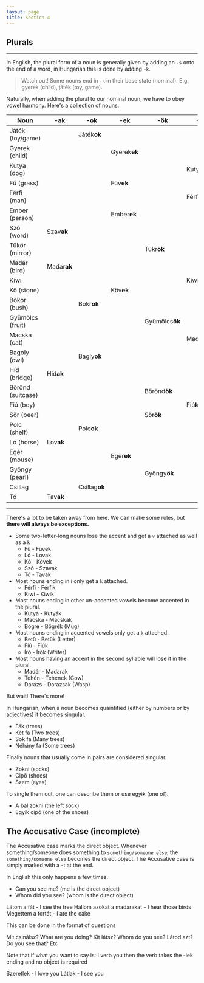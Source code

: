 ```yaml
---
layout: page
title: Section 4
---
```


## Plurals
---

In English, the plural form of a noun is generally given by adding an `-s` onto the end of a word, in Hungarian 
this is done by adding `-k`.

> Watch out! Some nouns end in `-k` in their base state (nominal). E.g. gyerek (child), játék (toy, game).

Naturally, when adding the plural to our nominal noun, we have to obey vowel harmony. Here's a collection of nouns.

| Noun                | -ak         | -ok           | -ek          | -ök            | -k          |
|---------------------|-------------|---------------|--------------|----------------|-------------|
| Játék (toy/game)    |             | Játék**ok**   |              |                |             |
| Gyerek (child)      |             |               | Gyerek**ek** |                |             |
| Kutya (dog)         |             |               |              |                | Kuty**ák**  |
| Fű  (grass)         |             |               | Füv**ek**    |                |             |
| Férfi (man)         |             |               |              |                | Férfi**k**  |
| Ember (person)      |             |               | Ember**ek**  |                |             |
| Szó (word)          | Szav**ak**  |               |              |                |             |
| Tükör (mirror)      |             |               |              | Tükr**ök**     |             |
| Madár (bird)        | Madar**ak** |               |              |                |             |
| Kiwi                |             |               |              |                | Kiwi**k**   |
| Kő (stone)          |             |               | Köv**ek**    |                |             |
| Bokor (bush)        |             | Bokr**ok**    |              |                |             |
| Gyümölcs (fruit)    |             |               |              | Gyümölcs**ök** |             |
| Macska (cat)        |             |               |              |                | Macsk**ák** |
| Bagoly (owl)        |             | Bagly**ok**   |              |                |             |
| Híd (bridge)        | Hid**ak**   |               |              |                |             |
| Bőrönd (suitcase)   |             |               |              | Bőrönd**ök**   |             |
| Fiú (boy)           |             |               |              |                | Fiú**k**    |
| Sör (beer)          |             |               |              | Sör**ök**      |             |
| Polc (shelf)        |             | Polc**ok**    |              |                |             |
| Ló (horse)          | Lov**ak**   |               |              |                |             |
| Egér (mouse)        |             |               | Eger**ek**   |                |             |
| Gyöngy (pearl)      |             |               |              | Gyöngy**ök**   |             |
| Csillag             |             | Csillag**ok** |              |                |             |
| Tó                  | Tav**ak**   |               |              |                |             |

---
There's a lot to be taken away from here. We can make some rules, but **there will always be exceptions.**

* Some two-letter-long nouns lose the accent and get a `v` attached as well as a `k`
  * Fű - Füvek
  * Ló - Lovak
  * Kő - Kövek
  * Szó - Szavak
  * Tó - Tavak
* Most nouns ending in i only get a `k` attached.
  * Férfi - Férfik
  * Kiwi - Kiwik
* Most nouns ending in other un-accented vowels become accented in the plural.
  * Kutya - Kutyák
  * Macska - Macskák
  * Bögre - Bögrék (Mug)
* Most nouns ending in accented vowels only get a `k` attached.
  * Betű - Betűk (Letter)
  * Fiú - Fiúk
  * Író - Írók (Writer)
* Most nouns having an accent in the second syllable will lose it in the plural.
  * Madár - Madarak
  * Tehén - Tehenek (Cow)
  * Darázs - Darazsak (Wasp)

But wait! There's more!

In Hungarian, when a noun becomes quaintified (either by numbers or by adjectives) it becomes singular.

* Fák (trees)
* Két fa (Two trees)
* Sok fa (Many trees)
* Néhány fa (Some trees)

Finally nouns that usually come in pairs are considered singular.

* Zokni (socks)
* Cipő (shoes)
* Szem (eyes)

To single them out, one can describe them or use egyik (one of).

* A bal zokni (the left sock)
* Egyik cipő (one of the shoes)

## The Accusative Case (incomplete)

The Accusative case marks the direct object. Whenever something/someone does something to `something/someone else`, 
the `something/someone else` becomes the direct object. The Accusative case is simply marked with a -t at the end.

In English this only happens a few times. 

* Can you see me? (me is the direct object)
* Whom did you see? (whom is the direct object)

Látom a fát - I see the tree
Hallom azokat a madarakat - I hear those birds
Megettem a tortát - I ate the cake

This can be done in the format of questions

Mit csinálsz? What are you doing?
Kit látsz? Whom do you see?
Látod azt? Do you see that?
Etc

Note that if what you want to say is: I verb you then the verb takes the -lek ending and no object is required

Szeretlek - I love you
Látlak - I see you
